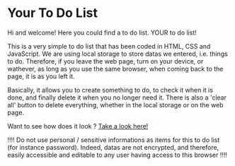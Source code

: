 # Your To Do List

Hi and welcome! Here you could find a to do list. YOUR to do list! 

This is a very simple to do list that has been coded in HTML, CSS and JavaScript. We are using local storage to store datas we entered, i.e. things to do. Therefore, if you leave the web page, turn on your device, or wathever, as long as you use the same browser, when coming back to the page, it is as you left it.
 
Basically, it allows you to create something to do, to check it when it is done, and finally delete it when you no longer need it. 
There is also a 'clear all' button to delete everything, whether in the local storage or on the web page.

Want to see how does it look ? [Take a look here!](https://zahjen.github.io/YourToDoList/)

:bangbang::bangbang: Do not use personal / sensitive informations as items for this to do list (for instance password). Indeed, datas are not encrypted, and therefore, easily accessible and editable to any user having access to this browser :bangbang::bangbang:
